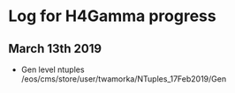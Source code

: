# Log for H4Gamma progress

## March 13th 2019
- Gen level ntuples
/eos/cms/store/user/twamorka/NTuples_17Feb2019/Gen
